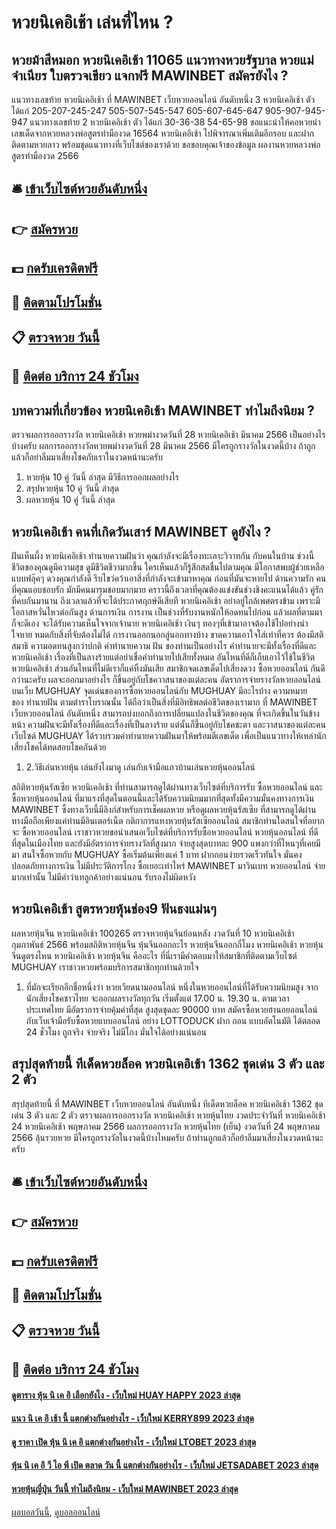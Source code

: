 # หวยนิเคอิเช้า เล่นที่ไหน ?
## หวยม้าสีหมอก หวยนิเคอิเช้า 11065 แนวทางหวยรัฐบาล หวยแม่จำเนียร ใบตรวจเขียว แจกฟรี MAWINBET สมัครยังไง ?
แนวทางเลขท้าย หวยนิเคอิเช้า ที่ MAWINBET เว็บหวยออนไลน์ อันดับหนึ่ง 3 หวยนิเคอิเช้า ตัว ได้แก่
205-207-245-247
505-507-545-547
605-607-645-647
905-907-945-947
แนวทางเลขท้าย 2 หวยนิเคอิเช้า ตัว ได้แก่
30-36-38
54-65-98
ขอแนะนำให้คอหวยนำเลขเด็ดจากหวยหลวงพ่อสูตรทำมืองวด 16564 หวยนิเคอิเช้า ไปพิจารณาเพิ่มเติมอีกรอบ และฝากติดตามหวยลาว พร้อมชุดแนวทางที่เว็บไซต์ของเราด้วย
ขอขอบคุณเจ้าของข้อมูล
ผลงานหวยหลวงพ่อสูตรทำมืองวด 2566

## 🛎 [เข้าเว็บไซต์หวยอันดับหนึ่ง](https://bit.ly/3BG5bNw)
## 👉 [สมัครหวย](https://bit.ly/3BG5bNw)
## 💵 [กดรับเครดิตฟรี](https://bit.ly/3C3mvgS)
## 👑 [ติดตามโปรโมชั่น](https://bit.ly/3C3mvgS)
## 📋 [ตรวจหวย วันนี้](https://bit.ly/3C3mvgS)
## 📱 [ติดต่อ บริการ 24 ชัวโมง](https://bit.ly/3C3mvgS)

## บทความที่เกี่ยวข้อง หวยนิเคอิเช้า MAWINBET ทำไมถึงนิยม ?
ตรวจผลการออกรางวัล หวยนิเคอิเช้า หวยพม่างวดวันที่ 28 หวยนิเคอิเช้า มีนาคม 2566
เป็นอย่างไรบ้างครับ ผลการออกรางวัลหวยพม่างวดวันที่ 28 มีนาคม 2566 มีใครถูกรางวัลในงวดนี้บ้าง ถ้าถูกแล้วก็อย่าลืมมาเสี่ยงโชคกับเราในงวดหน้านะครับ
1. หวยหุ้น 10 คู่ วันนี้ ล่าสุด มีวิธีการออกผลอย่างไร
2. สรุปหวยหุ้น 10 คู่ วันนี้ ล่าสุด
3. ผลหวยหุ้น 10 คู่ วันนี้ ล่าสุด

## หวยนิเคอิเช้า คนที่เกิดวันเสาร์ MAWINBET ดูยังไง ?
ฝันเห็นผึ้ง หวยนิเคอิเช้า ทำนายความฝันว่า คุณกำลังจะมีเรื่องทะเลาะวิวาทกัน กับคนในบ้าน ช่วงนี้ชีวิตของคุณดูมีความสุข ดูมีชีวิตชีวามากขึ้น ใครเห็นแล้วก็รู้สึกสดชื่นไปตามคุณ มีโอกาสพบผู้ช่วยเหลือแบบฟลุ๊คๆ ดวงคุณกำลังดี รีบไขว่คว้าเอาสิ่งที่กำลังจะเข้ามาหาคุณ ก่อนที่มันจะหายไป
ด้านความรัก คนที่คุณแอบชอบรัก มักมีคนมารุมชอบมากมาย คราวนี้ถึงเวลาที่คุณต้องแข่งขันช่วงชิงคะแนนได้แล้ว คู่รักที่คบกันมานาน ถึงเวลาแล้วที่จะได้ประกาศฤกษ์ดีเสียที หวยนิเคอิเช้า อย่าอยู่ใกล้เพศตรงข้าม เพราะมีโอกาสหวั่นไหวต่อกันสูง
ด้านการเงิน การงาน เป็นช่วงที่รับงานหนักให้อดทนไปก่อน แล้วผลที่ตามมาก็จะดีเอง จะได้รับความเห็นใจจากเจ้านาย หวยนิเคอิเช้า เงินๆ ทองๆที่เข้ามาอาจต้องใช้ไปอย่างน่าใจหาย หมดกับสิ่งที่จับต้องไม่ได้ การงานออกนอกลู่นอกทางบ้าง ขาดความเอาใจใส่เท่าที่ควร ต้องมีสติ สมาธิ ความอดทนสูงกว่าปกติ
คำทำนายความ ฝัน ของท่านเป็นอย่างไร คำทำนายจะมีทั้งเรื่องที่ดีและ หวยนิเคอิเช้า เรื่องที่เป็นลางร้ายแต่อย่าเชื่อคำทำนายไปเสียทั้งหมด อันไหนที่ดีก็เก็บเอาไว้ใช้ในชีวิต หวยนิเคอิเช้า ส่วนอันไหนที่ไม่ดีเราก็แค่ทิ้งมันเสีย สมาชิกจดเลขเด็ดไปเสี่ยงดวง ซื้อหวยออนไลน์ กันดีกว่านะครับ ผลจะออกมาอย่างไร ก็ขึ้นอยู่กับโชควาสนาของแต่ละคน
อัตราการจ่ายรางวัลหวยออนไลน์บนเว็บ MUGHUAY
จุดเด่นของการซื้อหวยออนไลน์กับ MUGHUAY มีอะไรบ้าง
ความหมายของ ทำนายฝัน ตามตำราโบราณนั้น ได้ถือว่าเป็นสิ่งที่มีอิทธิพลต่อชีวิตของเรามาก ที่ MAWINBET เว็บหวยออนไลน์ อันดับหนึ่ง สามารถบ่งบอกถึงการเปลี่ยนแปลงในชีวิตของคุณ ที่จะเกิดขึ้นในวันข้างหน้า ความฝันจะมีทั้งเรื่องที่ดีและเรื่องที่เป็นลางร้าย แต่นั้นก็ขึ้นอยู่กับโชคชะตา และวาสนาของแต่ละคน เว็บไซต์ MUGHUAY ได้รวบรวมคำทำนายความฝันมาให้พร้อมตีเลขเด็ด เพื่อเป็นแนวทางให้เหล่านักเสี่ยงโชคได้ทดสอบโชคกันด้วย
1. 2.วิธีเล่นหวยหุ้น เล่นยังไงมาดู เล่นกับเจ้ามือแถวบ้านเล่นหวยหุ้นออนไลน์

สถิติหวยหุ้นรัสเซีย หวยนิเคอิเช้า ที่ท่านสามารถดูได้ผ่านทางเว็บไซต์ที่บริการรับ ซื้อหวยออนไลน์ และ ซื้อหวยหุ้นออนไลน์ ที่มาแรงที่สุดในตอนนี้และได้รับความนิยมมากที่สุดทั้งมีความมั่นคงทางการเงิน MAWINBET ซึ้งทางเว็บนี้มีลิงก์สำหรับการเช็คผลหวย หรือดูผลหวยหุ้นรัสเซีย ที่สามารถดูได้ผ่านทางมือถือเพียงแค่ท่านมีอินเตอร์เน็ต
กติกาการแทงหวยหุ้นรัสเซียออนไลน์
สมาชิกท่านใดสนใจที่อยากจะ ซื้อหวยออนไลน์ เราชาวหวยขอนำเสนอเว็บไซต์ที่บริการรับซื้อหวยออนไลน์ หวยหุ้นออนไลน์ ที่ดีที่สุดในเมืองไทย และยังมีอัตราการจ่ายรางวัลที่สูงมาก จ่ายสูงสุดบาทละ 900 แพงกว่าที่ไหนๆที่เคยมีมา สนใจซื้อหวยกับ MUGHUAY ซื้อเริ่มต้นเพียงแค่ 1 บาท ฝากถอนง่ายรวดเร็วทันใจ มั่นคงปลอดภัยทางการเงิน ไม่มีประวัติการโกง ซื้อเยอะเท่าไหร่ MAWINBET มาวินเบท หวยออนไลน์ จ่ายมากเท่านั้น ไม่มีคำว่าเทลูกค้าอย่างแน่นอน รับรองไม่ผิดหวัง

## หวยนิเคอิเช้า สูตรหวยหุ้นช่อง9 ฟันธงแม่นๆ
ผลหวยหุ้นจีน หวยนิเคอิเช้า 100265 ตรวจหวยหุ้นจีนย้อนหลัง งวดวันที่ 10 หวยนิเคอิเช้า กุมภาพันธ์ 2566 พร้อมสถิติหวยหุ้นจีน หุ้นจีนออกอะไร หวยหุ้นจีนออกกี่โมง หวยนิเคอิเช้า หวยหุ้นจีนดูตรงไหน หวยนิเคอิเช้า หวยหุ้นจีน คืออะไร ที่นี่เรามีคำตอบมาให้สมาชิกที่ติดตามเว็บไซต์ MUGHUAY เราชาวหวยพร้อมบริการสมาชิกทุกท่านด้วยใจ
1. ที่มักจะเรียกอีกชื่อหนึ่งว่า หวยเวียดนามออนไลน์ หนึ่งในหวยออนไลน์ที่ได้รับความนิยมสูง จากนักเสี่ยงโชคชาวไทย จะออกผลรางวัลทุกวัน เริ่มตั้งแต่ 17.00 น. 19.30 น. ตามเวลาประเทศไทย มีอัตราการจ่ายคุ้มค่าที่สุด สูงสุดชุดละ 90000 บาท สมัครซื้อหวยฮานอยออนไลน์ กับเว็บเจ้ามือรับซื้อหวยแบบออนไลน์ อย่าง LOTTODUCK ฝาก ถอน แบบอัตโนมัติ ได้ตลอด 24 ชั่วโมง ถูกจริง จ่ายจริง ไม่มีโกง มั่นใจได้อย่างแน่นอน

## สรุปสุดท้ายนี้ ทีเด็ดหวยล็อค หวยนิเคอิเช้า 1362 ชุดเด่น 3 ตัว และ 2 ตัว
สรุปสุดท้ายนี้ ที่ MAWINBET เว็บหวยออนไลน์ อันดับหนึ่ง ทีเด็ดหวยล็อค หวยนิเคอิเช้า 1362 ชุดเด่น 3 ตัว และ 2 ตัว ตรวจผลการออกรางวัล หวยนิเคอิเช้า หวยหุ้นไทย งวดประจำวันที่ หวยนิเคอิเช้า 24 หวยนิเคอิเช้า พฤษภาคม 2566
ผลการออกรางวัล หวยหุ้นไทย (เย็น) งวดวันที่ 24 พฤษภาคม 2566 ลุ้นรวยหวย มีใครถูกรางวัลในงวดนี้บ้างไหมครับ ถ้าท่านถูกแล้วก็อย้าลืมมาเสี่ยงในงวดหน้านะครับ

## 🛎 [เข้าเว็บไซต์หวยอันดับหนึ่ง](https://bit.ly/3BG5bNw)
## 👉 [สมัครหวย](https://bit.ly/3BG5bNw)
## 💵 [กดรับเครดิตฟรี](https://bit.ly/3C3mvgS)
## 👑 [ติดตามโปรโมชั่น](https://bit.ly/3C3mvgS)
## 📋 [ตรวจหวย วันนี้](https://bit.ly/3C3mvgS)
## 📱 [ติดต่อ บริการ 24 ชัวโมง](https://bit.ly/3C3mvgS)

#### [ดูตาราง หุ้น นิ เค อิ เลือกยังไง - เว็บใหม่ HUAY HAPPY 2023 ล่าสุด](https://atom.io/themes/ดูตาราง%20หุ้น%20นิ%20เค%20อิ%20เลือกยังไง%20-%20เว็บใหม่%20huay%20happy%202023%20ล่าสุด)
#### [แนว นิ เค อิ เช้า นี้ แตกต่างกันอย่างไร - เว็บใหม่ KERRY899 2023 ล่าสุด](https://atom.io/themes/แนว%20นิ%20เค%20อิ%20เช้า%20นี้%20แตกต่างกันอย่างไร%20-%20เว็บใหม่%20kerry899%202023%20ล่าสุด)
#### [ดู ราคา เปิด หุ้น นิ เค อิ แตกต่างกันอย่างไร - เว็บใหม่ LTOBET 2023 ล่าสุด](https://atom.io/themes/ดู%20ราคา%20เปิด%20หุ้น%20นิ%20เค%20อิ%20แตกต่างกันอย่างไร%20-%20เว็บใหม่%20ltobet%202023%20ล่าสุด)
#### [หุ้น นิ เค อิ วี ไอ พี เปิด ตลาด วัน นี้ แตกต่างกันอย่างไร - เว็บใหม่ JETSADABET 2023 ล่าสุด](https://atom.io/themes/หุ้น%20นิ%20เค%20อิ%20วี%20ไอ%20พี%20เปิด%20ตลาด%20วัน%20นี้%20แตกต่างกันอย่างไร%20-%20เว็บใหม่%20jetsadabet%202023%20ล่าสุด)
#### [หวยหุ้นญี่ปุ่น วันนี้ ทำไมถึงนิยม - เว็บใหม่ MAWINBET 2023 ล่าสุด](https://atom.io/themes/หวยหุ้นญี่ปุ่น%20วันนี้%20ทำไมถึงนิยม%20-%20เว็บใหม่%20mawinbet%202023%20ล่าสุด)

[ผลบอลวันนี้](https://siamsport.tv "ผลบอลวันนี้"), [ดูบอลออนไลน์](https://siamsport.tv/ดูบอลสด "ดูบอลออนไลน์")